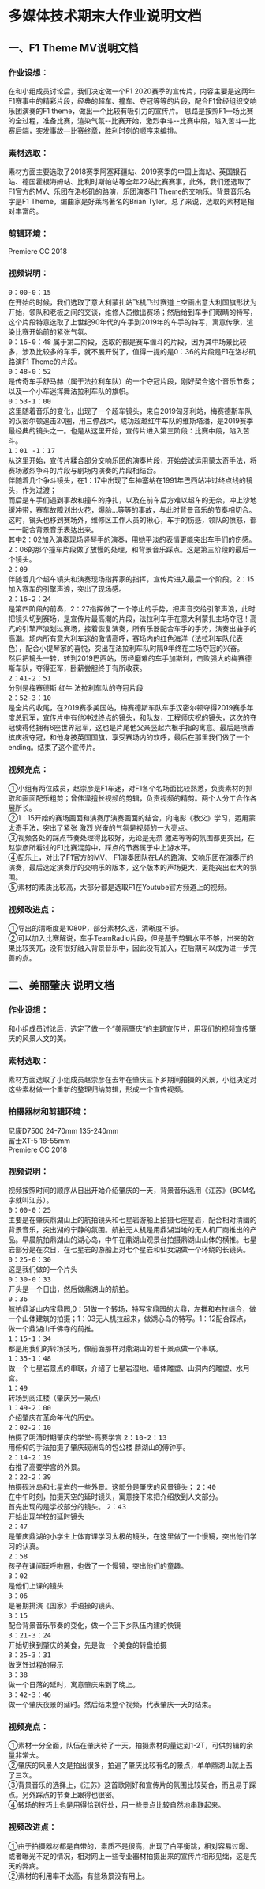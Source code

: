 # 多媒体技术期末大作业说明文档
## 一、F1 Theme MV说明文档
### 作业设想：
在和小组成员讨论后，我们决定做一个F1 2020赛季的宣传片，内容主要是这两年F1赛事中的精彩片段，经典的超车、撞车、夺冠等等的片段，配合F1曾经组织交响乐团演奏的F1 theme，做出一个比较有吸引力的宣传片。
思路是按照F1一场比赛的全过程，准备比赛，渲染气氛--比赛开始，激烈争斗--比赛中段，陷入苦斗—比赛后端，突发事故—比赛终章，胜利时刻的顺序来编排。

### 素材选取：
素材方面主要选取了2018赛季阿塞拜疆站、2019赛季的中国上海站、英国银石站、德国霍根海姆站、比利时斯帕站等全年22站比赛赛事，此外，我们还选取了F1官方的MV、乐团在洛杉矶的路演，乐团演奏F1 Theme的交响乐。背景音乐名字是F1 Theme，编曲家是好莱坞著名的Brian Tyler。总了来说，选取的素材是相对丰富的。

### 剪辑环境：
Premiere CC 2018

### 视频说明：
<kbd>0：00-0：15</kbd>  
在开始的时候，我们选取了意大利蒙扎站飞机飞过赛道上空画出意大利国旗形状为开始，领队和老板之间的交谈，维修人员撤出赛场；然后给到车手们眼睛的特写，这个片段特意选取了上世纪90年代的车手到2019年的车手的特写，寓意传承，渲染比赛开始前的紧张气氛。  
<kbd>0：16-0：48</kbd>
属于第二阶段，选取的都是赛车缠斗的片段，因为其中场景比较多，涉及比较多的车手，就不展开说了，值得一提的是0：36的片段是F1在洛杉矶路演F1 Theme的片段。  
<kbd>0：48-0：52</kbd>  
是传奇车手舒马赫（属于法拉利车队）的一个夺冠片段，刚好契合这个音乐节奏；以及一个小车迷挥舞法拉利车队的旗帜。  
<kbd>0：53-1：00</kbd>  
这里随着音乐的变化，出现了一个超车镜头，来自2019匈牙利站，梅赛德斯车队的汉密尔顿追击20圈，用三停战术，成功超越红牛车队的维斯塔潘，是2019赛季最经典的镜头之一。也是从这里开始，宣传片进入第三阶段：比赛中段，陷入苦斗。  
<kbd>1：01 -1：17</kbd>  
从这里开始，宣传片糅合部分交响乐团的演奏片段，开始尝试运用蒙太奇手法，将赛场激烈争斗的片段与剧场内演奏的片段相结合。  
伴随着几个争斗镜头，在1：17中出现了车神塞纳在1991年巴西站冲过终点线的镜头，作为过渡；  
而后是车手们遇到事故和撞车的挣扎，以及在前车后方难以超车的无奈，冲上沙地缓冲带，赛车故障划出火花，爆胎…等等的事故，与此时背景音乐的节奏相切合。这时，镜头也移到赛场外，维修区工作人员的揪心，车手的伤感，领队的愤怒，都一一配合背景音乐表达出来。  
其中2：02加入演奏现场竖琴手的演奏，用她平淡的表情更能突出车手们的伤感。2：06的那个撞车片段做了放慢的处理，和背景音乐踩点。这是第三阶段的最后一个镜头。  
<kbd>2：09</kbd>  
伴随着几个超车镜头和演奏现场指挥家的指挥，宣传片进入最后一个阶段。2：15 加入赛车的引擎声浪，突出了现场感。  
<kbd>2：16-2：24</kbd>  
是第四阶段的前奏，2：27指挥做了一个停止的手势，把声音交给引擎声浪，此时把镜头切到赛场，是宣传片最高潮的片段，法拉利车手在意大利蒙扎主场夺冠！高亢的引擎声浪划过赛场，接着恢复演奏，所有乐器配合车手的手势，演奏出曲子的高潮。场内所有意大利车迷的激情高呼，赛场内的红色海洋（法拉利车队代表色），配合小提琴家的喜悦，突出在法拉利车队时隔9年终在主场夺冠的兴奋。  
然后把镜头一转，转到2019巴西站，历经磨难的车手加斯利，击败强大的梅赛德斯车队，夺得亚军，卧薪尝胆终于有所收获。  
<kbd>2：41-2：51</kbd>  
分别是梅赛德斯 红牛 法拉利车队的夺冠片段  
<kbd>2：52-3：10</kbd>  
是全片的收尾，在2019赛季美国站，梅赛德斯车队车手汉密尔顿夺得2019赛季年度总冠军，宣传片中有他冲过终点的镜头，和队友，工程师庆祝的镜头，这次的夺冠使得他拥有6座世界冠军，这也是片尾他父亲竖起六根手指的寓意。最后是喷香槟庆祝夺冠，和他身披英国国旗，享受赛场内的欢呼，最后在那里我们做了一个ending。结束了这个宣传片。    

### 视频亮点：
①小组有两位成员，赵崇彦是F1车迷，对F1各个名场面比较熟悉，负责素材的抓取和画面配乐粗剪；曾伟泽擅长视频的剪辑，负责视频的精剪。两个人分工合作各展所长。  
②1：15开始的赛场画面和演奏厅演奏画面的结合，向电影《教父》学习，运用蒙太奇手法，突出了紧张 激烈 兴奋的气氛是视频的一大亮点。  
③视频各处的踩点节奏处理得比较好，无论是无奈 激进等等的氛围都更突出，在赵崇彦所看过的F1比赛混剪中，踩点的节奏属于中上游水平。  
④配乐上，对比了F1官方的MV、 F1演奏团队在LA的路演、交响乐团在演奏厅的演奏，最后选定演奏厅的交响乐的版本，这个版本的声场更大，更能突出宏大的氛围。  
⑤素材的素质比较高，大部分都是选取F1在Youtube官方频道上的视频。

### 视频改进点：
①导出的清晰度是1080P，部分素材久远，清晰度不够。  
②可以加入比赛解说，车手TeamRadio片段，但是基于剪辑水平不够，出来的效果比较突兀，没有很好融入背景音乐中，因此没有加入，在后期可以成为进一步完善的点。  



## 二、美丽肇庆 说明文档

### 作业设想：
和小组成员讨论后，选定了做一个“美丽肇庆“的主题宣传片，用我们的视频宣传肇庆的风景人文的美。

### 素材选取：
素材方面选取了小组成员赵崇彦在去年在肇庆三下乡期间拍摄的风景，小组决定对这些素材做一个重新的整理归纳剪辑，形成一个宣传视频。  

### 拍摄器材和剪辑环境：  
尼康D7500 24-70mm 135-240mm  
富士XT-5 18-55mm  
Premiere CC 2018  
 
### 视频说明：
视频按照时间的顺序从日出开始介绍肇庆的一天，背景音乐选用《江苏》（BGM名字就叫江苏）。  
<kbd>0：00-0：25</kbd>  
主要是在肇庆鼎湖山上的航拍镜头和七星岩游船上拍摄七座星岩，配合相对清幽的背景音乐，突出湖的宁静的氛围。航拍无人机是用鼎湖当地的无人机厂商推出的产品。早晨航拍鼎湖山的湖心岛，中午在鼎湖山观景台拍摄鼎湖山山体的横推。七星岩部分是在次日，在七星岩的游船上对七个星岩和仙女湖做一个环绕的长镜头。  
<kbd>0：25-0：30</kbd>  
这是我们做的一个片头  
<kbd>0：30-0：33</kbd>  
开头是一个日出，然后做鼎湖山的航拍。  
<kbd>0：36</kbd>  
航拍鼎湖山内宝鼎园,0：51做一个转场，特写宝鼎园的大鼎，左推和右拉结合，做一个山体建筑的拍摄；1：03无人机拉起来，做湖心岛的特写。1：12配合踩点，做一个鼎湖山千佛寺的前推。  
<kbd>1：15-1：34</kbd>  
都是用我们的转场技巧，像前面那样对鼎湖山的若干景点做一个串联。  
<kbd>1：35-1：48</kbd>  
做一个七星岩景点的串联，介绍了七星岩湿地、墙体雕塑、山洞内的雕塑、水月宫。  
<kbd>1：49</kbd>  
转场到阅江楼（肇庆另一景点）  
<kbd>1：49-2：00</kbd>  
介绍肇庆在革命年代的历史。  
<kbd>2：02-2：10 </kbd>  
拍摄了明清时期肇庆的学堂-高要学宫
<kbd>2：10-2：13 </kbd>  
用俯仰的手法拍摄了肇庆砚洲岛的包公楼 鼎湖山的傅钟亭。  
<kbd>2：14-2：19</kbd>  
右推了高要学宫的外景。  
<kbd>2：22-2：39</kbd>  
拍摄砚洲岛和七星岩的一些外景。这部分是肇庆的风景镜头；
<kbd>2：40</kbd>  
在中午时刻，拍摄天空的延时镜头，寓意接下来把介绍放到人文部分。  
首先出现的是学校部分的镜头。
<kbd>2：43</kbd>  
开始出现学校的延时镜头  
<kbd>2：47</kbd>  
是肇庆鼎湖的小学生上体育课学习太极的镜头，在这里做了一个慢镜，突出他们学习的认真。  
<kbd>2：58</kbd>  
孩子在课间玩呼啦圈，也做了一个慢镜，突出他们的童趣。  
<kbd>3：02</kbd>  
是他们上课的镜头  
<kbd>3：06</kbd>  
是暑期排演《国家》手语操的镜头。  
<kbd>3：15</kbd>  
配合背景音乐节奏的变化，做一个三下乡队伍内建的快镜  
<kbd>3：21-3：24</kbd>  
开始切换到肇庆的美食，先是做一个美食的转盘拍摄  
<kbd>3：25-3：31</kbd>  
做烹饪过程的展示  
<kbd>3：38</kbd>  
做一个日落的延时，寓意肇庆来到了晚上。  
<kbd>3：42-3：46</kbd>  
做一个肇庆夜景的延时。然后结束整个视频，代表肇庆一天的结束。  

### 视频亮点：
①素材十分全面，队伍在肇庆待了十天，拍摄素材的量达到1-2T，可供剪辑的余量非常大。  
②肇庆的风景人文是拍出很多，拍遍了肇庆比较有名的景点，单单鼎湖山就上去了三次。  
③背景音乐的选择上，《江苏》这首歌刚好和宣传片的氛围比较契合，而且易于踩点。另外踩点的节奏上跟得也很密。  
④转场的技巧上也是用得恰到好处，用一些景点比较自然地串联起来。  
### 视频改进点：
①由于拍摄器材都是自带的，素质不是很高，出现了白平衡跳，相对容易过曝、或者曝光不足的情况，相对网上一些专业器材拍摄出来的宣传片相形见绌，这是先天的弊病。  
②素材的利用率不太高，有些场景没有用上。  
